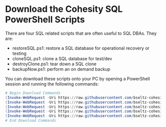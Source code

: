 # Download the Cohesity SQL PowerShell Scripts

There are four SQL related scripts that are often useful to SQL DBAs. They are:

* restoreSQL.ps1: restore a SQL database for operational recovery or testing
* cloneSQL.ps1: clone a SQL database for test/dev
* destroyClone.ps1: tear down a SQL clone
* backupNow.ps1: perform an on demand backup

You can download these scripts onto your PC by opening a PowerShell session and running the following commands:

```powershell
# Begin Download Commands
(Invoke-WebRequest -Uri https://raw.githubusercontent.com/bseltz-cohesity/scripts/master/sql-scripts/restoreSQL/cohesity-api.ps1).content | Out-File cohesity-api.ps1; (Get-Content cohesity-api.ps1) | Set-Content cohesity-api.ps1
(Invoke-WebRequest -Uri https://raw.githubusercontent.com/bseltz-cohesity/scripts/master/sql-scripts/restoreSQL/restoreSQL.ps1).content | Out-File restore-SQL.ps1; (Get-Content restoreSQL.ps1) | Set-Content restoreSQL.ps1
(Invoke-WebRequest -Uri https://raw.githubusercontent.com/bseltz-cohesity/scripts/master/sql-scripts/cloneSQL/cloneSQL.ps1).content | Out-File sqlClone.ps1; (Get-Content cloneSQL.ps1) | Set-Content cloneSQL.ps1
(Invoke-WebRequest -Uri https://raw.githubusercontent.com/bseltz-cohesity/scripts/master/sql-scripts/destroyClone/destroyClone.ps1).content | Out-File destroyClone.ps1; (Get-Content destroyClone.ps1) | Set-Content destroyClone.ps1
(Invoke-WebRequest -Uri https://raw.githubusercontent.com/bseltz-cohesity/scripts/master/sql-scripts/backupNow/backupNow.ps1).content | Out-File backupNow.ps1; (Get-Content backupNow.ps1) | Set-Content backupNow.ps1
# End Download Commands
```
